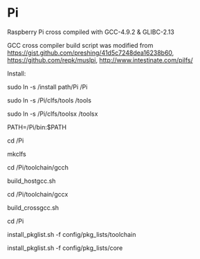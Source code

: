 # Pi
Raspberry Pi cross compiled with GCC-4.9.2 &amp; GLIBC-2.13  

GCC cross compiler build script was modified from  https://gist.github.com/preshing/41d5c7248dea16238b60, https://github.com/repk/muslpi, http://www.intestinate.com/pilfs/

Install:

sudo ln -s /install path/Pi  /Pi

sudo ln -s /Pi/clfs/tools /tools

sudo ln -s /Pi/clfs/toolsx /toolsx

PATH=/Pi/bin:$PATH

cd /Pi

mkclfs

cd /Pi/toolchain/gcch

build_hostgcc.sh

cd /Pi/toolchain/gccx

build_crossgcc.sh

cd /Pi

install_pkglist.sh -f config/pkg_lists/toolchain

install_pkglist.sh -f config/pkg_lists/core
